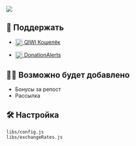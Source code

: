 <a href="https://hits.seeyoufarm.com"><img src="https://hits.seeyoufarm.com/api/count/incr/badge.svg?url=https%3A%2F%2Fgithub.com%2Fwayix%2Fvkcoin-shop&count_bg=%2379C83D&title_bg=%23555555&icon=dependabot.svg&icon_color=%23E7E7E7&title=Views&edge_flat=false"/></a>

## 💸 Поддержать 
- <a href="https://qiwi.com/n/WAYIXDEV"><img src="https://static.qiwi.com/img/providers/qiwi.svg" width=20 height=20 align="center"/> QIWI Кошелёк</a>

- <a href="https://www.donationalerts.com/r/wayix"><img src="https://www.donationalerts.com/img/brand/da.svg" width=20 height=20 align="center"/> DonationAlerts</a>


## 🧑‍🦽 Возможно будет добавлено
- Бонусы за репост
- Рассылка

## 🛠 Настройка
    libs/config.js
    libs/exchangeRates.js
